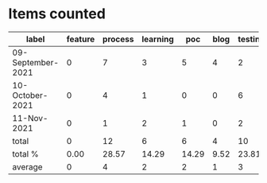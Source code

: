 # Items counted
label | feature | process | learning | poc | blog | testing | devops
---|---|---|---|---|---|---|---
09-September-2021 | 0 | 7 | 3 | 5 | 4 | 2 | 1
10-October-2021 | 0 | 4 | 1 | 0 | 0 | 6 | 3
11-Nov-2021 | 0 | 1 | 2 | 1 | 0 | 2 | 0
total | 0 | 12 | 6 | 6 | 4 | 10 | 4
total % | 0.00 | 28.57 | 14.29 | 14.29 | 9.52 | 23.81 | 9.52
average | 0 | 4 | 2 | 2 | 1 | 3 | 1
